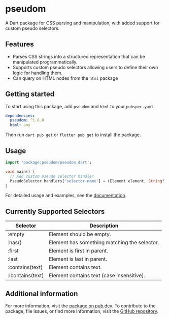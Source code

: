 # pseudom

A Dart package for CSS parsing and manipulation, with added support for custom pseudo selectors.

## Features

- Parses CSS strings into a structured representation that can be manipulated programmatically.
- Supports custom pseudo selectors allowing users to define their own logic for handling them.
- Can query on HTML nodes from the `html` package

## Getting started

To start using this package, add `pseudom` and `html` to your `pubspec.yaml`:

```yaml
dependencies:
  pseudom: ^1.0.0
  html: any
```

Then run `dart pub get` or `flutter pub get` to install the package.

## Usage

```dart
import 'package:pseudom/pseudom.dart';

void main() {
  // Add custom pseudo selector handler
  PseudoSelector.handlers['selector-name'] = (Element element, String? args) => true;
}
```

For detailed usage and examples, see the [documentation](https://pub.dev/packages/pseudom).

## Currently Supported Selectors

| Selector        | Description                           |
|-----------------|---------------------------------------|
| :empty          | Element should be empty.              |
| :has(<selector>)| Element has something matching the selector. |
| :first          | Element is first in parent.               |
| :last           | Element is last in parent.                |
| :contains(text) | Element contains text.                    |
| :icontains(text)| Element contains text (case insensitive). |

## Additional information

For more information, visit the [package on pub.dev](https://pub.dev/packages/pseudom).
To contribute to the package, file issues, or find more information, visit the [GitHub repository](https://github.com/hubble459/pseudom).

